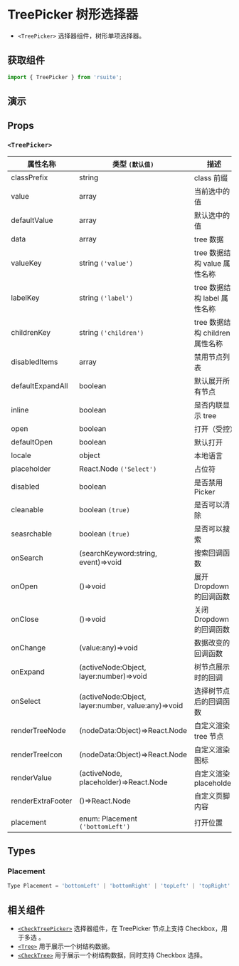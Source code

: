 # TreePicker 树形选择器

* `<TreePicker>` 选择器组件，树形单项选择器。

## 获取组件

```js
import { TreePicker } from 'rsuite';
```

## 演示

<!--{demo}-->

## Props

### `<TreePicker>`

| 属性名称          | 类型 `(默认值)`                                    | 描述                            |
| ----------------- | -------------------------------------------------- | ------------------------------- |
| classPrefix       | string                                             | class 前缀                      |
| value             | array                                              | 当前选中的值                    |
| defaultValue      | array                                              | 默认选中的值                    |
| data              | array                                              | tree 数据                       |
| valueKey          | string `('value')`                                 | tree 数据结构 value 属性名称    |
| labelKey          | string `('label')`                                 | tree 数据结构 label 属性名称    |
| childrenKey       | string `('children')`                              | tree 数据结构 children 属性名称 |
| disabledItems     | array                                              | 禁用节点列表                    |
| defaultExpandAll  | boolean                                            | 默认展开所有节点                |
| inline            | boolean                                            | 是否内联显示 tree               |
| open              | boolean                                            | 打开（受控）                    |
| defaultOpen       | boolean                                            | 默认打开                        |
| locale            | object                                             | 本地语言                        |
| placeholder       | React.Node `('Select')`                            | 占位符                          |
| disabled          | boolean                                            | 是否禁用 Picker                 |
| cleanable         | boolean `(true)`                                   | 是否可以清除                    |
| seasrchable       | boolean `(true)`                                   | 是否可以搜索                    |
| onSearch          | (searchKeyword:string, event)=>void                | 搜索回调函数                    |
| onOpen            | ()=>void                                           | 展开 Dropdown 的回调函数        |
| onClose           | ()=>void                                           | 关闭 Dropdown 的回调函数        |
| onChange          | (value:any)=>void                                  | 数据改变的回调函数              |
| onExpand          | (activeNode:Object, layer:number)=>void            | 树节点展示时的回调              |
| onSelect          | (activeNode:Object, layer:number, value:any)=>void | 选择树节点后的回调函数          |
| renderTreeNode    | (nodeData:Object)=>React.Node                      | 自定义渲染 tree 节点            |
| renderTreeIcon    | (nodeData:Object)=>React.Node                      | 自定义渲染 图标                 |
| renderValue       | (activeNode, placeholder)=>React.Node              | 自定义渲染 placeholder          |
| renderExtraFooter | ()=>React.Node                                     | 自定义页脚内容                  |
| placement         | enum: Placement `('bottomLeft')`                   | 打开位置                        |

## Types

### Placement

```js
Type Placement = 'bottomLeft' | 'bottomRight' | 'topLeft' | 'topRight' | 'leftTop' | 'rightTop' | 'leftBottom' | 'rightBottom';
```

## 相关组件

* [`<CheckTreePicker>`](./check-tree-picker) 选择器组件，在 TreePicker 节点上支持 Checkbox，用于多选 。
* [`<Tree>`](./tree) 用于展示一个树结构数据。
* [`<CheckTree>`](./check-tree) 用于展示一个树结构数据，同时支持 Checkbox 选择。
